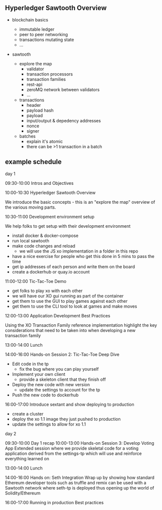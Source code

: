 ## Hyperledger Sawtooth Overview

 * blockchain basics
   * immutable ledger
   * peer to peer networking
   * transactions mutating state
   * ...

 * sawtooth
   * explore the map
     * validator
     * transaction processors
     * transaction families
     * rest-api
     * zeroMQ network between validators
     * ...
   * transactions
     * header
     * payload hash
     * payload
     * input/output & depedency addresses
     * nonce
     * signer
   * batches
     * explain it's atomic
     * there can be >1 transaction in a batch


## example schedule


day 1

09:30-10:00 Intros and Objectives

10:00-10:30 Hyperledger Sawtooth Overview

We introduce the basic concepts - this is an "explore the map" overview of the various moving parts.

10:30-11:00 Development environment setup

We help folks to get setup with their development environment

 * install docker & docker-compose
 * run local sawtooth
 * make code changes and reload
   * we will use the JS xo implementation in a folder in this repo
 * have a nice exercise for people who get this done in 5 mins to pass the time
 * get ip addresses of each person and write them on the board
 * create a dockerhub or quay.io account

11:00-12:00 Tic-Tac-Toe Demo

 * get folks to play xo with each other 
 * we will have our XO gui running as part of the container
 * get them to use the GUI to play games against each other
 * get them to use the CLI tool to look at games and make moves


12:00-13:00 Application Development Best Practices

Using the XO Transaction Family reference implementation highlight the key
considerations that need to be taken into when developing a new transaction
family


13:00-14:00 Lunch

14:00-16:00 Hands-on Session 2: Tic-Tac-Toe Deep Dive

 * Edit code in the tp
   * fix the bug where you can play yourself
 * Implement your own client
   * provide a skeleton client that they finish off
 * Deploy the new code with new version
   * update the settings to account for the tp
 * Push the new code to dockerhub

16:00-17:00 Introduce sextant and show deploying to production

 * create a cluster
 * deploy the xo 1.1 image they just pushed to production
 * update the settings to allow for xo 1.1


day 2

09:30-10:00 Day 1 recap
10:00-13:00 Hands-on Session 3: Develop Voting App
Extended session where we provide skeletal code for a voting application
derived from the settings-tp which will use and reinforce everything learned on

13:00-14:00 Lunch

14:00-16:00 Hands on: Seth Integration
Wrap up by showing how standard Ethereum developer tools such as truffle
and remix can be used with a Sawtooth network where seth-tp is deployed
thus opening up the world of Solidity/Ethereum

16:00-17:00 Running in production
Best practices